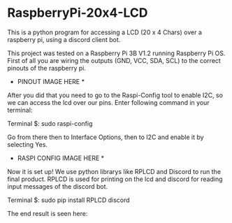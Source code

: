# RaspberryPi-20x4-LCD

This is a python program for accessing a LCD (20 x 4 Chars) over a raspberry pi, using a discord client bot. 

This project was tested on a Raspberry Pi 3B V1.2 running Raspberry Pi OS.
First of all you are wiring the outputs (GND, VCC, SDA, SCL) to the correct pinouts of the raspberry pi.

* PINOUT IMAGE HERE *

After you did that you need to go to the Raspi-Config tool to enable I2C, so we can access the lcd over our pins. Enter following command in your terminal:

Terminal $: 
  sudo raspi-config
  
Go from there then to Interface Options, then to I2C and enable it by selecting Yes.

* RASPI CONFIG IMAGE HERE *

Now it is set up! We use python librarys like RPLCD and Discord to run the final product. RPLCD is used for printing on the lcd and discord for reading input messages of the discord bot. 

Terminal $: 
  sudo pip install RPLCD discord
  
The end result is seen here:
